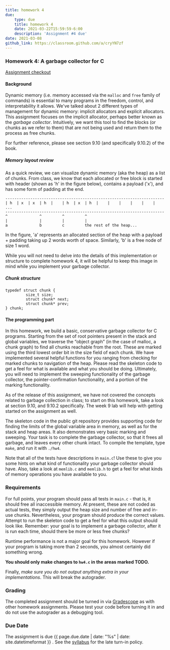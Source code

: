 ```yaml
---
title: homework 4
due: 
    type: due
    title: homework 4
    date: 2021-03-22T15:59:59-6:00
    description: 'Assignment #4 due'
date: 2021-03-08
github_link: https://classroom.github.com/a/cryYN7zf
---
```


### Homework 4: A garbage collector for C

[Assignment checkout]({{page.github_link}})

#### Background

Dynamic memory (i.e. memory accessed via the `malloc` and `free` family of commands) is essential to many programs in the freedom, control, and interpretability it allows. We've talked about 2 different types of management for dynamic memory: implicit allocators and explicit allocators. This assignment focuses on the implicit allocator, perhaps better known as the *garbage collector*. Intuitively, we want this tool to find the blocks (or chunks as we refer to them) that are not being used and return them to the process as free chunks.

For further reference, please see section 9.10 (and specifically 9.10.2) of the book.

##### Memory layout review

As a quick review, we can visualize dynamic memory (aka the heap) as a list of chunks. From class, we know that each allocated or free block is started with header (shown as 'h' in the figure below), contains a payload ('x'), and has some form of padding at the end.

```
----------------------------------------------------------------------
| h  | x  | x  | h  |    | h  | x  | h  |    |    |    |    |    |    ...
----------------------------------------------------------------------
^              ^         ^         ^
|              |         |         |
a              b         c         the rest of the heap...
```

In the figure, 'a' represents an allocated section of the heap with a payload + padding taking up 2 words worth of space. Similarly, 'b' is a free node of size 1 word.

While you will not need to delve into the details of this implementation or structure to complete homework 4, it will be helpful to keep this image in mind while you implement your garbage collector.

##### Chunk structure

```
typedef struct chunk {
         size_t size;
         struct chunk* next;
         struct chunk* prev;
} chunk;
```

#### The programming part

In this homework, we build a basic, conservative garbage collector for C programs. Starting from the set of root pointers present in the stack and global variables, we traverse the “object graph” (in the case of malloc, a chunk graph) to find all chunks reachable from the root. These are marked using the third lowest order bit in the size field of each chunk. We have implemented several helpful functions for you ranging from checking for marked chunks to navigation of the heap. Please read the skeleton code to get a feel for what is available and what you should be doing. Ultimately, you will need to implement the sweeping functionality of the garbage collector, the pointer-confirmation functionality, and a portion of the marking functionality.

As of the release of this assignment, we have not covered the concepts related to garbage collection in class; to start on this homework, take a look at section 9.10, and 9.10.2 specifically. The week 9 lab will help with getting started on the assignment as well.

The skeleton code in the public git repository provides supporting code for finding the limits of the global variable area in memory, as well as for the stack and heap areas. It also demonstrates very basic marking and sweeping. Your task is to complete the garbage collector, so that it frees all garbage, and leaves every other chunk intact. To compile the template, type `make`, and run it with `./hw4`.

Note that all of the tests have descriptions in `main.c`! Use these to give you some hints on what kind of functionality your garbage collector should have. Also, take a look at `memlib.c` and `memlib.h` to get a feel for what kinds of memory operations you have available to you.

### Requirements 

For full points, your program should pass all tests in `main.c` - that is, it should free all inaccessible memory. At present, these are not coded as actual tests, they simply output the heap size and number of free and in-use chunks. Nevertheless, your program should produce the correct values. Attempt to run the skeleton code to get a feel for what this output should look like. Remember: your goal is to implement a garbage collector, after it is run each time, should there be more or less free chunks?

Runtime performance is not a major goal for this homework. However if your program is taking more than 2 seconds, you almost certainly did something wrong.

**You should only make changes to `hw4.c` in the areas marked TODO.**

Finally, *make sure you do not output anything extra in your implementations*. This will break the autograder.

### Grading

The completed assignment should be turned in via [Gradescope]({{site.gradescope}}) as with other homework assignments. Please test your code before turning it in and do not use the autograder as a debugging tool.
<!-- You can start the assignment via the invite link at the top of the page. It should be turned in via [Gradescope](https://www.gradescope.com/courses/61518) as with other homework assignments. -->

### Due Date

The assignment is due {{ page.due.date | date: "%s" | date: site.datetimeformat }}
. See the [syllabus](syllabus.html) for the late turn-in policy.